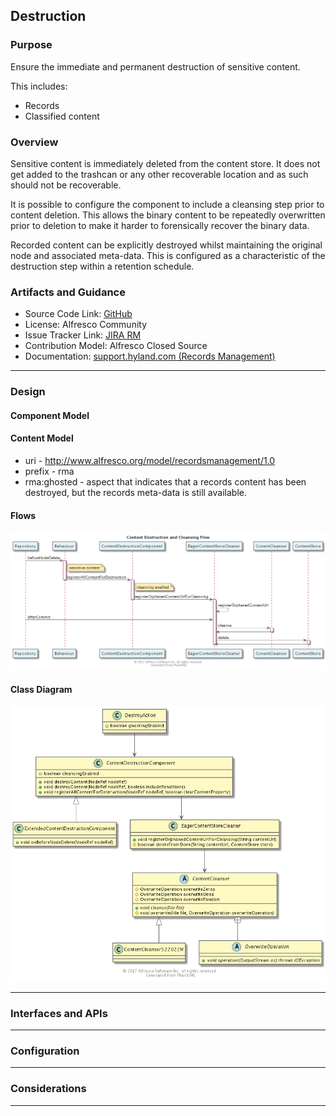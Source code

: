 ## Destruction

### Purpose

Ensure the immediate and permanent destruction of sensitive content.

This includes:

 * Records
 * Classified content

### Overview

Sensitive content is immediately deleted from the content store.  It does not get added to the trashcan or any other recoverable location and as such should not be recoverable.

It is possible to configure the component to include a cleansing step prior to content deletion.  This allows the binary content to be repeatedly overwritten prior to deletion to make it harder to forensically recover the binary data.

Recorded content can be explicitly destroyed whilst maintaining the original node and associated meta-data.  This is configured as a characteristic of the destruction step within a retention schedule.

### Artifacts and Guidance

* Source Code Link: [GitHub](https://github.com/Alfresco/records-management)
* License: Alfresco Community
* Issue Tracker Link: [JIRA RM](https://issues.alfresco.com/jira/projects/RM/summary)
* Contribution Model: Alfresco Closed Source
* Documentation: [support.hyland.com (Records Management)](https://support.hyland.com/access?dita:id=sos1721648364102&vrm_version=25.1)

***

### Design

#### Component Model

#### Content Model

* uri - http://www.alfresco.org/model/recordsmanagement/1.0
* prefix - rma
* rma:ghosted - aspect that indicates that a records content has been destroyed, but the records meta-data is still available.

#### Flows

![Alfresco Destruction Flow Diagram](./resource/sequence/destruction-sequence.png)

#### Class Diagram

![Alfresco Destruction Class Diagram](./resource/class/destruction-class.png)

***

### Interfaces and APIs

***

### Configuration

***

### Considerations

***
